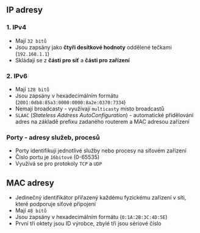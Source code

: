 ## IP adresy
### 1. IPv4
- Mají `32 bitů`
- Jsou zapsány jako **čtyři desítkové hodnoty** oddělené tečkami (`192.168.1.1`)
- Skládají se z **části pro síť** a **části pro zařízení**

### 2. IPv6
- Mají `128 bitů`
- Jsou zapsány v hexadecimálním formátu (`2001:0db8:85a3:0000:0000:8a2e:0370:7334`)
- Nemají broadcasty - využívají `multicasty` místo broadcastů
- `SLAAC` (_Stateless Address AutoConfiguration_) - automatické přidělování adres na základě prefixu zadaného routerem a MAC adresou zařízení

### Porty - adresy služeb, procesů
- Porty identifikují jednotlivé služby nebo procesy na síťovém zařízení
- Číslo portu je `16bitové` (0-65535)
- Využívá se pro protokoly `TCP` a `UDP`


## MAC adresy
- Jedinečný identifikátor přiřazený každému fyzickému zařízení v síti, které podporuje síťové připojení
- Mají `48 bitů`
- Jsou zapsány v hexadecimálním formátu (`0:1A:2B:3C:4D:5E`)
- První tři oktety jsou ID výrobce, zbylé tři jsou sériové číslo
